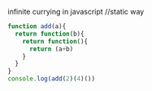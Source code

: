 infinite currying in javascript
  //static way 
```js
function add(a){
  return function(b){
    return function(){
      return (a+b)
    }
  }
}
console.log(add(2)(4)())
```





